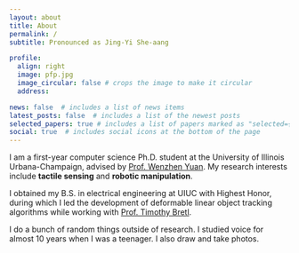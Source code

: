 ```yaml
---
layout: about
title: About
permalink: /
subtitle: Pronounced as Jing-Yi She-aang

profile:
  align: right
  image: pfp.jpg
  image_circular: false # crops the image to make it circular
  address:

news: false  # includes a list of news items
latest_posts: false  # includes a list of the newest posts
selected_papers: true # includes a list of papers marked as "selected={true}"
social: true  # includes social icons at the bottom of the page
---
```


<!-- bundle exec jekyll serve --lsi -->

I am a first-year computer science Ph.D. student at the University of Illinois Urbana-Champaign, advised by [Prof. Wenzhen Yuan](https://siebelschool.illinois.edu/about/people/all-faculty/yuanwz). My research interests include **tactile sensing** and **robotic manipulation**. 

I obtained my B.S. in electrical engineering at UIUC with Highest Honor, during which I led the development of deformable linear object tracking algorithms while working with [Prof. Timothy Bretl](http://bretl.csl.illinois.edu/).

I do a bunch of random things outside of research. I studied voice for almost 10 years when I was a teenager. I also draw and take photos.

&nbsp;